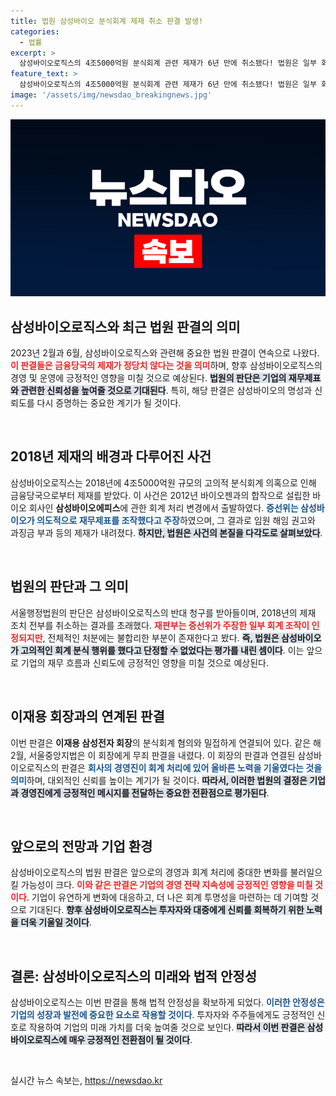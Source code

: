 ```yaml
---
title: 법원 삼성바이오 분식회계 제재 취소 판결 발생!
categories:
  - 법률
excerpt: >
  삼성바이오로직스의 4조5000억원 분식회계 관련 제재가 6년 만에 취소됐다! 법원은 일부 회계 처리의 문제를 인정하면서도 전체 제재를 불합리하다고 판단했다. 이재용 삼성전자 회장 무죄 판결과 함께 금융당국의 입장은 더욱 궁금해진다.
feature_text: >
  삼성바이오로직스의 4조5000억원 분식회계 관련 제재가 6년 만에 취소됐다! 법원은 일부 회계 처리의 문제를 인정하면서도 전체 제재를 불합리하다고 판단했다. 이재용 삼성전자 회장 무죄 판결과 함께 금융당국의 입장은 더욱 궁금해진다.
image: '/assets/img/newsdao_breakingnews.jpg'
---
```


<p><img src="/assets/img/newsdao_breakingnews.jpg" alt="koreaapp 속보" /></p>

<h2 data-ke-size="size26">삼성바이오로직스와 최근 법원 판결의 의미</h2>

<p data-ke-size="size16">2023년 2월과 6월, 삼성바이오로직스와 관련해 중요한 법원 판결이 연속으로 나왔다. <b><span style="color: #ee2323;">이 판결들은 금융당국의 제재가 정당치 않다는 것을 의미</span></b>하며, 향후 삼성바이오로직스의 경영 및 운영에 긍정적인 영향을 미칠 것으로 예상된다. <b><span style="background-color: #21538527;">법원의 판단은 기업의 재무제표와 관련한 신뢰성을 높여줄 것으로 기대된다</span></b>. 특히, 해당 판결은 삼성바이오의 명성과 신뢰도를 다시 증명하는 중요한 계기가 될 것이다.</p>

<p data-ke-size="size16">&nbsp;</p>

<h2 data-ke-size="size26">2018년 제재의 배경과 다루어진 사건</h2>

<p data-ke-size="size16">삼성바이오로직스는 2018년에 4조5000억원 규모의 고의적 분식회계 의혹으로 인해 금융당국으로부터 제재를 받았다. 이 사건은 2012년 바이오젠과의 합작으로 설립한 바이오 회사인 <b>삼성바이오에피스</b>에 관한 회계 처리 변경에서 출발하였다. <b><span style="color: #1a5490;">증선위는 삼성바이오가 의도적으로 재무제표를 조작했다고 주장</span></b>하였으며, 그 결과로 임원 해임 권고와 과징금 부과 등의 제재가 내려졌다. <b><span style="background-color: #21538527;">하지만, 법원은 사건의 본질을 다각도로 살펴보았다</span></b>.</p>

<p data-ke-size="size16">&nbsp;</p>

<h2 data-ke-size="size26">법원의 판단과 그 의미</h2>

<p data-ke-size="size16">서울행정법원의 판단은 삼성바이오로직스의 반대 청구를 받아들이며, 2018년의 제재 조치 전부를 취소하는 결과를 초래했다. <b><span style="color: #ee2323;">재판부는 증선위가 주장한 일부 회계 조작이 인정되지만</span></b>, 전체적인 처분에는 불합리한 부분이 존재한다고 봤다. <b><span style="background-color: #21538527;">즉, 법원은 삼성바이오가 고의적인 회계 분식 행위를 했다고 단정할 수 없었다는 평가를 내린 셈이다</span></b>. 이는 앞으로 기업의 재무 흐름과 신뢰도에 긍정적인 영향을 미칠 것으로 예상된다.</p>

<p data-ke-size="size16">&nbsp;</p>

<h2 data-ke-size="size26">이재용 회장과의 연계된 판결</h2>

<p data-ke-size="size16">이번 판결은 <b>이재용 삼성전자 회장</b>의 분식회계 혐의와 밀접하게 연결되어 있다. 같은 해 2월, 서울중앙지법은 이 회장에게 무죄 판결을 내렸다. 이 회장의 판결과 연결된 삼성바이오로직스의 판결은 <b><span style="color: #1a5490;">회사의 경영진이 회계 처리에 있어 올바른 노력을 기울였다는 것을 의미</span></b>하며, 대외적인 신뢰를 높이는 계기가 될 것이다. <b><span style="background-color: #21538527;">따라서, 이러한 법원의 결정은 기업과 경영진에게 긍정적인 메시지를 전달하는 중요한 전환점으로 평가된다</span></b>.</p>

<p data-ke-size="size16">&nbsp;</p>

<h2 data-ke-size="size26">앞으로의 전망과 기업 환경</h2>

<p data-ke-size="size16">삼성바이오로직스의 법원 판결은 앞으로의 경영과 회계 처리에 중대한 변화를 불러일으킬 가능성이 크다. <b><span style="color: #ee2323;">이와 같은 판결은 기업의 경영 전략 지속성에 긍정적인 영향을 미칠 것이다</span></b>. 기업이 유연하게 변화에 대응하고, 더 나은 회계 투명성을 마련하는 데 기여할 것으로 기대된다. <b><span style="background-color: #21538527;">향후 삼성바이오로직스는 투자자와 대중에게 신뢰를 회복하기 위한 노력을 더욱 기울일 것이다</span></b>.</p>

<p data-ke-size="size16">&nbsp;</p>

<h2 data-ke-size="size26">결론: 삼성바이오로직스의 미래와 법적 안정성</h2>

<p data-ke-size="size16">삼성바이오로직스는 이번 판결을 통해 법적 안정성을 확보하게 되었다. <b><span style="color: #1a5490;">이러한 안정성은 기업의 성장과 발전에 중요한 요소로 작용할 것이다</span></b>. 투자자와 주주들에게도 긍정적인 신호로 작용하여 기업의 미래 가치를 더욱 높여줄 것으로 보인다. <b><span style="background-color: #21538527;">따라서 이번 판결은 삼성바이오로직스에 매우 긍정적인 전환점이 될 것이다</span></b>.</p> 

<p data-ke-size="size16">&nbsp;</p>
실시간 뉴스 속보는, <a href="https://newsdao.kr" rel="dofollow">https://newsdao.kr</a>


